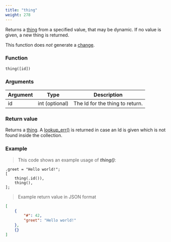 ```yaml
---
title: "thing"
weight: 278
---
```


Returns a [thing](../../data-types/thing) from a specified value, that may be dynamic. If no value is given, a new thing is returned.

This function does *not* generate a [change](../../overview/changes).

### Function

`thing([id])`

### Arguments

Argument | Type | Description
-------- | ---- | -----------
id | int (optional) | The Id for the thing to return.

### Return value

Returns a [thing](../../data-types/thing).
A [lookup_err()](../../errors/lookup_err) is returned in case an Id is given which is not found inside the collection.

### Example

> This code shows an example usage of ***thing()***:

```thingsdb,should_pass
.greet = "Hello world!";
[
    thing(.id()),
    thing(),
];
```

> Example return value in JSON format

```json
[
    {
        "#": 42,
        "greet": "Hello world!"
    },
    {}
]
```
